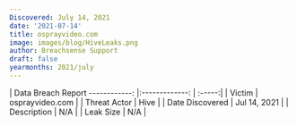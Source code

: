 ```yaml
---
Discovered: July 14, 2021
date: '2021-07-14'
title: osprayvideo.com
image: images/blog/HiveLeaks.png
author: Breachsense Support
draft: false
yearmonths: 2021/july
---
```



| Data Breach Report
------------:   |:-------------:    | :-----:|
| Victim    | osprayvideo.com      | 
| Threat Actor    | Hive      | 
| Date Discovered    | Jul 14, 2021      | 
| Description    | N/A      | 
| Leak Size    | N/A      | 

